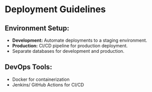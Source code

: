 # Deployment Guidelines

## Environment Setup:
- **Development:** Automate deployments to a staging environment.
- **Production:** CI/CD pipeline for production deployment.
- Separate databases for development and production.
  
## DevOps Tools:
- Docker for containerization
- Jenkins/ GitHub Actions for CI/CD

